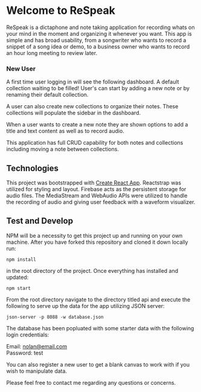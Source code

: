 # Welcome to ReSpeak
ReSpeak is a dictaphone and note taking application for recording whats on your mind in the moment and organizing it whenever you want. This app is simple and has broad usability, from a songwriter who wants to record a snippet of a song idea or demo, to a business owner who wants to record an hour long meeting to review later.

### New User
A first time user logging in will see the following dashboard. A default collection waiting to be filled! User's can start by adding a new note or by renaming their default collection.


A user can also create new collections to organize their notes. These collections will populate the sidebar in the dashboard.


When a user wants to create a new note they are shown options to add a title and text content as well as to record audio. 


This application has full CRUD capability for both notes and collections including moving a note between collections. 

## Technologies

This project was bootstrapped with [Create React App](https://github.com/facebook/create-react-app). Reactstrap was utilized for styling and layout. Firebase acts as the persistent storage for audio files. The MediaStream and WebAudio APIs were utilized to handle the recording of audio and giving user feedback with a waveform visualizer.

## Test and Develop

NPM will be a necessity to get this project up and running on your own machine. After you have forked this repository and cloned it down locally run:
```
npm install 
```
in the root directory of the project. Once everything has installed and updated: 
```
npm start
```

From the root directory navigate to the directory titled api and execute the following to serve up the data for the app utilizing JSON server:
```
json-server -p 8088 -w database.json
```

The database has been popluated with some starter data with the following login credentials:

Email: nolan@email.com  
Password: test

You can also register a new user to get a blank canvas to work with if you wish to manipulate data. 

Please feel free to contact me regarding any questions or concerns.
